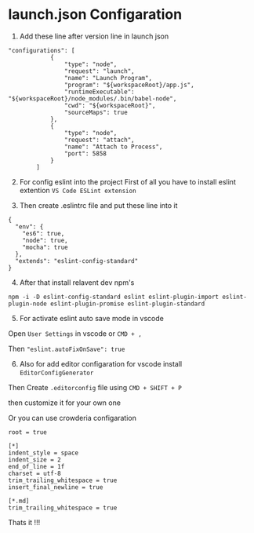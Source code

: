 # launch.json Configaration

1) Add these line after version line in launch json

```
"configurations": [
            {
                "type": "node",
                "request": "launch",
                "name": "Launch Program",
                "program": "${workspaceRoot}/app.js",
                "runtimeExecutable": "${workspaceRoot}/node_modules/.bin/babel-node",
                "cwd": "${workspaceRoot}",
                "sourceMaps": true
            },
            {
                "type": "node",
                "request": "attach",
                "name": "Attach to Process",
                "port": 5858
            }
        ]

```

2) For config eslint into the project First of all you have to install eslint extention `VS Code ESLint extension`

3) Then create .eslintrc file and put these line into it
```
{
  "env": {
    "es6": true,
    "node": true,
    "mocha": true
  },
  "extends": "eslint-config-standard"
}
``` 
4) After that install relavent dev npm's

`npm -i -D eslint-config-standard eslint eslint-plugin-import eslint-plugin-node eslint-plugin-promise eslint-plugin-standard`

5) For activate eslint auto save mode in vscode

Open `User Settings` in vscode or ```CMD + ,```

Then ```"eslint.autoFixOnSave": true```

6) Also for add editor configaration for vscode install `EditorConfigGenerator`

Then Create ```.editorconfig``` file using `CMD + SHIFT + P`

then customize it for your own one

Or you can use crowderia configaration 

```
root = true

[*]
indent_style = space
indent_size = 2
end_of_line = 1f
charset = utf-8
trim_trailing_whitespace = true
insert_final_newline = true

[*.md]
trim_trailing_whitespace = true
```
Thats it !!!